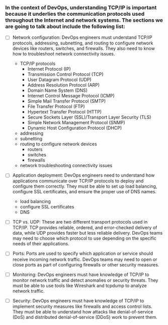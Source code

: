 ### In the context of DevOps, understanding TCP/IP is important because it underlies the communication protocols used throughout the Internet and network systems. The sections we are going to talk about include the following list:


- [ ] Network configuration: DevOps engineers must understand TCP/IP protocols, addressing, subnetting, and routing to configure network devices like routers, switches, and firewalls. They also need to know how to troubleshoot network connectivity issues.
  - TCP/IP protocols
    - Internet Protocol (IP)
    - Transmission Control Protocol (TCP)
    - User Datagram Protocol (UDP)
    - Address Resolution Protocol (ARP)
    - Domain Name System (DNS)
    - Internet Control Message Protocol (ICMP)
    - Simple Mail Transfer Protocol (SMTP)
    - File Transfer Protocol (FTP)
    - Hypertext Transfer Protocol (HTTP)
    - Secure Sockets Layer (SSL)/Transport Layer Security (TLS)
    - Simple Network Management Protocol (SNMP)
    - Dynamic Host Configuration Protocol (DHCP)
  - addressing
  - subnetting
  - routing to configure network devices
    - routers
    - switches
    - firewalls
  - network troubleshooting connectivity issues

- [ ] Application deployment: DevOps engineers need to understand how applications communicate over TCP/IP protocols to deploy and configure them correctly. They must be able to set up load balancing, configure SSL certificates, and ensure the proper use of DNS names.
  - load balancing
  - configure SSL certificates
  - DNS

- [ ] TCP vs. UDP: These are two different transport protocols used in TCP/IP. TCP provides reliable, ordered, and error-checked delivery of data, while UDP provides faster but less reliable delivery. DevOps teams may need to choose which protocol to use depending on the specific needs of their applications.

- [ ] Ports: Ports are used to specify which application or service should receive incoming network traffic. DevOps teams may need to open or close ports as  part of configuring firewalls or other security measures.

- [ ] Monitoring: DevOps engineers must have knowledge of TCP/IP to monitor network traffic and detect anomalies or security threats. They must be able to use tools like Wireshark and tcpdump to analyze network traffic.

- [ ] Security: DevOps engineers must have knowledge of TCP/IP to implement security measures like firewalls and access control lists. They must be able to understand how attacks like denial-of-service (DoS) and distributed denial-of-service (DDoS) work to prevent them.
  
